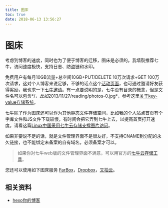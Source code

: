 ```yaml
---
title: 图床
toc: true
date: 2018-06-13 13:56:27
---
```

# 图床

考虑到博客的速度，同时也为了便于博客的迁移，图床是必须的。我墙裂推荐七牛，访问速度极快，支持日志、防盗链和水印。

免费用户有每月10GB流量+总空间10GB+PUT/DELETE 10万次请求+GET 100万次请求，这对个人博客来说足够，不够的话点这个[活动页面](http://ibruce.info/2013/11/22/hexo-your-blog/)，也可通过邀请好友获得奖励，我也求一下[七牛邀请](http://portal.qiniu.com/signup?code=3lqr4z3p7clea)。有一点要说明的是，七牛没有目录的概念，但是文件名可以包含*/*，比如*2013/11/27/reading/photos-0.jpg*，参考这里[关于key-value存储系统](http://kb.qiniu.com/key-value-system)。

七牛除了作为图床还可以作为其他静态文件存储空间，比如我的个人站点首页有个字库文件和JS文件下载较慢，有时间会把它弄到七牛上去，以提高首页打开速度。请看这篇[Linux中国采用七牛云存储支撑图片访问](http://linux.cn/thread/11986/1/1)。

如果非要说不足的话，就是文件管理界面不是很友好，不支持CNAME到分配的永久链接，也不能绑定未备案的自有域名，必须备案才可以。

> 如果你对七牛web版的文件管理界面不满意，可以用官方的[七牛云存储工具](http://docs.qiniu.com/tools/v6/index.html)。

您还可以使用如下图床服务 [FarBox](http://www.farbox.com/)，[Dropbox](http://www.dropbox.com/)，[又拍云](http://www.upyun.com/)。





## 相关资料

* [hexo你的博客](http://ibruce.info/2013/11/22/hexo-your-blog/)
